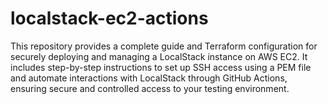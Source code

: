 # localstack-ec2-actions
This repository provides a complete guide and Terraform configuration for securely deploying and managing a LocalStack instance on AWS EC2. It includes step-by-step instructions to set up SSH access using a PEM file and automate interactions with LocalStack through GitHub Actions, ensuring secure and controlled access to your testing environment.
